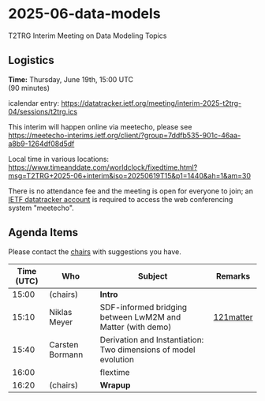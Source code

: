 # 2025-06-data-models

T2TRG Interim Meeting on Data Modeling Topics

## Logistics

**Time:** Thursday, June 19th, 15:00 UTC<br>
(90 minutes)

icalendar entry: <https://datatracker.ietf.org/meeting/interim-2025-t2trg-04/sessions/t2trg.ics>

This interim will happen online via meetecho, please see<br>
<https://meetecho-interims.ietf.org/client/?group=7ddfb535-901c-46aa-a8b9-1264df08d5df>

Local time in various locations:<br>
<https://www.timeanddate.com/worldclock/fixedtime.html?msg=T2TRG+2025-06+interim&iso=20250619T15&p1=1440&ah=1&am=30>

There is no attendance fee and the meeting is open for everyone to
join; an [IETF datatracker account](https://datatracker.ietf.org/) is
required to access the web conferencing system "meetecho".


## Agenda Items

Please contact the [chairs][] with suggestions you have.

| Time (UTC) | Who             | Subject                                                                           | Remarks           |
|------------|-----------------|-----------------------------------------------------------------------------------|-------------------|
|      15:00 | (chairs)        | **Intro**                                                                         |                   |
|      15:10 | Niklas Meyer    | SDF-informed bridging between LwM2M and Matter (with demo)                        | [121matter][]     |
|      15:40 | Carsten Bormann | Derivation and Instantiation: Two dimensions of model evolution                   |                   |
|      16:00 |                 | flextime                                                                          |                   |
|      16:20 | (chairs)        | **Wrapup**                                                                        |                   |

[augmenting]: https://www.rfc-editor.org/rfc/rfc7950#section-4.2.8
[sdfRef]: https://www.ietf.org/archive/id/draft-ietf-asdf-sdf-18.html#name-sdfref
[mapping]: https://www.ietf.org/archive/id/draft-bormann-asdf-sdf-mapping-05.html
[nipc]: https://www.ietf.org/archive/id/draft-ietf-asdf-nipc-03.html
[121matter]: https://datatracker.ietf.org/meeting/121/materials/slides-121-t2trg-converting-interaction-models-between-sdf-and-matter-00
[121senml]: https://datatracker.ietf.org/meeting/121/materials/slides-121-t2trg-sharing-data-models-between-senml-and-coreconf-slides-only-00 
[draft-senml]: https://datatracker.ietf.org/doc/draft-gudi-t2trg-senml-as-coreconf/
[chairs]: mailto:t2trg-chairs@irtf.org

